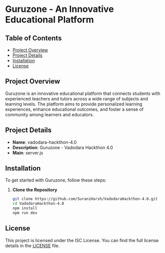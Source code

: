 # Guruzone - An Innovative Educational Platform

## Table of Contents

- [Project Overview](#project-overview)
- [Project Details](#project-details)
- [Installation](#installation)
- [License](#license)

## Project Overview

Guruzone is an innovative educational platform that connects students with experienced teachers and tutors across a wide range of subjects and learning levels. The platform aims to provide personalized learning experiences, enhance educational outcomes, and foster a sense of community among learners and educators.

## Project Details

- **Name**: vadodara-hackthon-4.0
- **Description**: Guruzone - Vadodara Hackthon 4.0
- **Main**: server.js

## Installation

To get started with Guruzone, follow these steps:

1. **Clone the Repository**

   ```bash
   git clone https://github.com/SuraniHarsh/VadodaraHackthon-4.0.git
   cd VadodaraHackthon-4.0
   npm install
   npm run dev

## License

This project is licensed under the ISC License. You can find the full license details in the [LICENSE](LICENSE) file.

